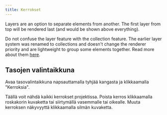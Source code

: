 ```yaml
---
title: Kerrokset
---
```


Layers are an option to separate elements from another.
The first layer from top will be rendered last (and would be shown above everything).

Do not confuse the layer feature with the collection feature. The earlier layer system was renamed to collections and doesn't change the renderer priority and are lightweight to group some elements together. Read more about them [here](../tools/collection).

## Tasojen valintaikkuna

Avaa tasovalintaikkuna napsauttamalla tyhjää kangasta ja klikkaamalla "Kerroksia".

Täällä voit nähdä kaikki kerrokset projektissa.
Poista kerros klikkaamalla roskakorin kuvaketta tai siirtymällä vasemmalle tai oikealle.
Muuta kerroksen näkyvyyttä klikkaamalla silmän kuvaketta.
